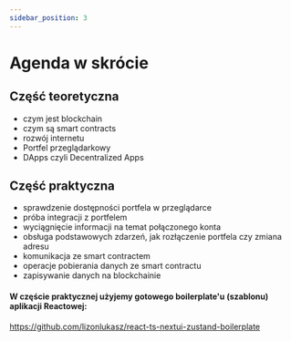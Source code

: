 ```yaml
---
sidebar_position: 3
---
```


# Agenda w skrócie


## Część teoretyczna
- czym jest blockchain
- czym są smart contracts
- rozwój internetu
- Portfel przeglądarkowy 
- DApps czyli Decentralized Apps

## Część praktyczna
- sprawdzenie dostępności portfela w przeglądarce
- próba integracji z portfelem
- wyciągnięcie informacji na temat połączonego konta
- obsługa podstawowych zdarzeń, jak rozłączenie portfela czy zmiana adresu
- komunikacja ze smart contractem
- operacje pobierania danych ze smart contractu
- zapisywanie danych na blockchainie

#### W częście praktycznej użyjemy gotowego boilerplate'u (szablonu) aplikacji Reactowej:
https://github.com/lizonlukasz/react-ts-nextui-zustand-boilerplate


